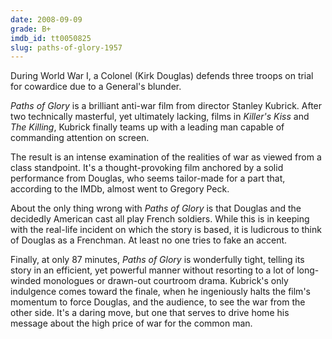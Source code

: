 ```yaml
---
date: 2008-09-09
grade: B+
imdb_id: tt0050825
slug: paths-of-glory-1957
---
```


During World War I, a Colonel (Kirk Douglas) defends three troops on trial for cowardice due to a General's blunder.

_Paths of Glory_ is a brilliant anti-war film from director Stanley Kubrick. After two technically masterful, yet ultimately lacking, films in <span data-imdb-id="tt0048254">_Killer's Kiss_</span> and <span data-imdb-id="tt0049406">_The Killing_</span>, Kubrick finally teams up with a leading man capable of commanding attention on screen.

The result is an intense examination of the realities of war as viewed from a class standpoint. It's a thought-provoking film anchored by a solid performance from Douglas, who seems tailor-made for a part that, according to the IMDb, almost went to Gregory Peck.

About the only thing wrong with _Paths of Glory_ is that Douglas and the decidedly American cast all play French soldiers. While this is in keeping with the real-life incident on which the story is based, it is ludicrous to think of Douglas as a Frenchman. At least no one tries to fake an accent.

Finally, at only 87 minutes, _Paths of Glory_ is wonderfully tight, telling its story in an efficient, yet powerful manner without resorting to a lot of long-winded monologues or drawn-out courtroom drama. Kubrick's only indulgence comes toward the finale, when he ingeniously halts the film's momentum to force Douglas, and the audience, to see the war from the other side. It's a daring move, but one that serves to drive home his message about the high price of war for the common man.
